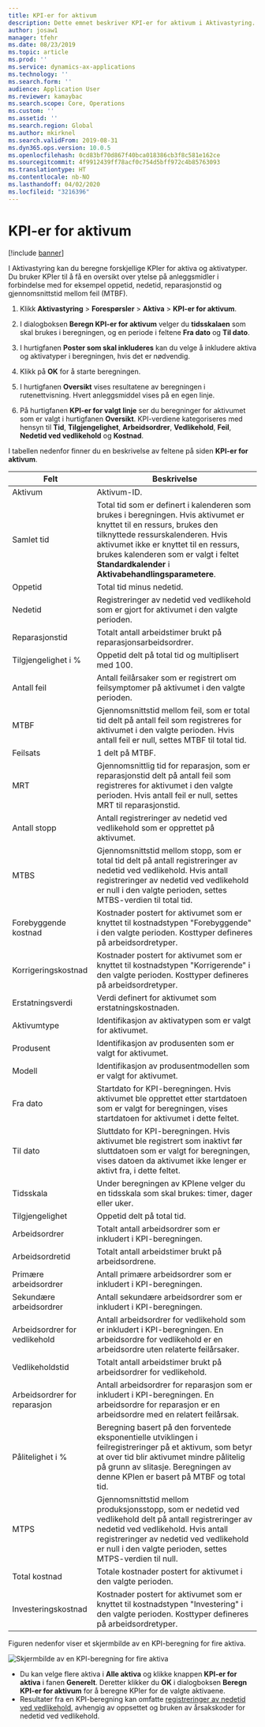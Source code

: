 ```yaml
---
title: KPI-er for aktivum
description: Dette emnet beskriver KPI-er for aktivum i Aktivastyring.
author: josaw1
manager: tfehr
ms.date: 08/23/2019
ms.topic: article
ms.prod: ''
ms.service: dynamics-ax-applications
ms.technology: ''
ms.search.form: ''
audience: Application User
ms.reviewer: kamaybac
ms.search.scope: Core, Operations
ms.custom: ''
ms.assetid: ''
ms.search.region: Global
ms.author: mkirknel
ms.search.validFrom: 2019-08-31
ms.dyn365.ops.version: 10.0.5
ms.openlocfilehash: 0cd83bf70d867f40bca018386cb3f8c581e162ce
ms.sourcegitcommit: 4f9912439ff78acf0c754d5bff972c4b85763093
ms.translationtype: HT
ms.contentlocale: nb-NO
ms.lasthandoff: 04/02/2020
ms.locfileid: "3216396"
---
```

# <a name="asset-kpis"></a>KPI-er for aktivum

[!include [banner](../../includes/banner.md)]

 

I Aktivastyring kan du beregne forskjellige KPIer for aktiva og aktivatyper. Du bruker KPIer til å få en oversikt over ytelse på anleggsmidler i forbindelse med for eksempel oppetid, nedetid, reparasjonstid og gjennomsnittstid mellom feil (MTBF).

1. Klikk **Aktivastyring** > **Forespørsler** > **Aktiva** > **KPI-er for aktivum**.

2. I dialogboksen **Beregn KPI-er for aktivum** velger du **tidsskalaen** som skal brukes i beregningen, og en periode i feltene **Fra dato** og **Til dato**. 

3. I hurtigfanen **Poster som skal inkluderes** kan du velge å inkludere aktiva og aktivatyper i beregningen, hvis det er nødvendig.

4. Klikk på **OK** for å starte beregningen.

5. I hurtigfanen **Oversikt** vises resultatene av beregningen i rutenettvisning. Hvert anleggsmiddel vises på en egen linje.

6. På hurtigfanen **KPI-er for valgt linje** ser du beregninger for aktivumet som er valgt i hurtigfanen **Oversikt**. KPI-verdiene kategoriseres med hensyn til **Tid**, **Tilgjengelighet**, **Arbeidsordrer**, **Vedlikehold**, **Feil**, **Nedetid ved vedlikehold** og **Kostnad**.

I tabellen nedenfor finner du en beskrivelse av feltene på siden **KPI-er for aktivum**.

| Felt                   | Beskrivelse                                                                                                                                                                                                                                                                                           |
|-------------------------|-------------------------------------------------------------------------------------------------------------------------------------------------------------------------------------------------------------------------------------------------------------------------------------------------------|
| Aktivum                   | Aktivum-ID.                                                                                                                                                                                                                                                                                             |
| Samlet tid              | Total tid som er definert i kalenderen som brukes i beregningen. Hvis aktivumet er knyttet til en ressurs, brukes den tilknyttede ressurskalenderen. Hvis aktivumet ikke er knyttet til en ressurs, brukes kalenderen som er valgt i feltet **Standardkalender** i **Aktivabehandlingsparametere**. |
| Oppetid                  | Total tid minus nedetid.                                                                                                                                                                                                                                                                            |
| Nedetid                | Registreringer av nedetid ved vedlikehold som er gjort for aktivumet i den valgte perioden.                                                                                                                                                                                                                              |
| Reparasjonstid             | Totalt antall arbeidstimer brukt på reparasjonsarbeidsordrer.                                                                                                                                                                                                                                            |
| Tilgjengelighet i %          | Oppetid delt på total tid og multiplisert med 100.                                                                                                                                                                                                                                                   |
| Antall feil        | Antall feilårsaker som er registrert om feilsymptomer på aktivumet i den valgte perioden.                                                                                                                                                                                                             |
| MTBF                    | Gjennomsnittstid mellom feil, som er total tid delt på antall feil som registreres for aktivumet i den valgte perioden. Hvis antall feil er null, settes MTBF til total tid.                                                                                                                   |
| Feilsats               | 1 delt på MTBF.                                                                                                                                                                                                                                                                                    |
| MRT                     | Gjennomsnittlig tid for reparasjon, som er reparasjonstid delt på antall feil som registreres for aktivumet i den valgte perioden. Hvis antall feil er null, settes MRT til reparasjonstid.                                                                                                                           |
| Antall stopp         | Antall registreringer av nedetid ved vedlikehold som er opprettet på aktivumet.                                                                                                                                                                                                                                     |
| MTBS                    | Gjennomsnittstid mellom stopp, som er total tid delt på antall registreringer av nedetid ved vedlikehold. Hvis antall registreringer av nedetid ved vedlikehold er null i den valgte perioden, settes MTBS-verdien til total tid.                                                                                      |
| Forebyggende kostnad         | Kostnader postert for aktivumet som er knyttet til kostnadstypen "Forebyggende" i den valgte perioden. Kosttyper defineres på arbeidsordretyper.                                                                                                                                                                       |
| Korrigeringskostnad         | Kostnader postert for aktivumet som er knyttet til kostnadstypen "Korrigerende" i den valgte perioden. Kosttyper defineres på arbeidsordretyper.                                                                                                                                                                       |
| Erstatningsverdi       | Verdi definert for aktivumet som erstatningskostnaden.                                                                                                                                                                                                                                                  |
| Aktivumtype             | Identifikasjon av aktivatypen som er valgt for aktivumet.                                                                                                                                                                                                                                             |
| Produsent           | Identifikasjon av produsenten som er valgt for aktivumet.                                                                                                                                                                                                                                                 |
| Modell                   | Identifikasjon av produsentmodellen som er valgt for aktivumet.                                                                                                                                                                                                                                           |
| Fra dato               | Startdato for KPI-beregningen. Hvis aktivumet ble opprettet etter startdatoen som er valgt for beregningen, vises startdatoen for aktivumet i dette feltet.                                                                                                                                  |
| Til dato                 | Sluttdato for KPI-beregningen. Hvis aktivumet ble registrert som inaktivt før sluttdatoen som er valgt for beregningen, vises datoen da aktivumet ikke lenger er aktivt fra, i dette feltet.                                                                                               |
| Tidsskala              | Under beregningen av KPIene velger du en tidsskala som skal brukes: timer, dager eller uker.                                                                                                                                                                                                            |
| Tilgjengelighet            | Oppetid delt på total tid.                                                                                                                                                                                                                                                                         |
| Arbeidsordrer             | Totalt antall arbeidsordrer som er inkludert i KPI-beregningen.                                                                                                                                                                                                                                          |
| Arbeidsordretid         | Totalt antall arbeidstimer brukt på arbeidsordrene.                                                                                                                                                                                                                                               |
| Primære arbeidsordrer     | Antall primære arbeidsordrer som er inkludert i KPI-beregningen.                                                                                                                                                                                                                                        |
| Sekundære arbeidsordrer   | Antall sekundære arbeidsordrer som er inkludert i KPI-beregningen.                                                                                                                                                                                                                                      |
| Arbeidsordrer for vedlikehold | Antall arbeidsordrer for vedlikehold som er inkludert i KPI-beregningen. En arbeidsordre for vedlikehold er en arbeidsordre uten relaterte feilårsaker.                                                                                                                                                             |
| Vedlikeholdstid        | Totalt antall arbeidstimer brukt på arbeidsordrer for vedlikehold.                                                                                                                                                                                                                                       |
| Arbeidsordrer for reparasjon      | Antall arbeidsordrer for reparasjon som er inkludert i KPI-beregningen. En arbeidsordre for reparasjon er en arbeidsordre med en relatert feilårsak.                                                                                                                                                                        |
| Pålitelighet i %           | Beregning basert på den forventede eksponentielle utviklingen i feilregistreringer på et aktivum, som betyr at over tid blir aktivumet mindre pålitelig på grunn av slitasje. Beregningen av denne KPIen er basert på MTBF og total tid.                                                            |
| MTPS                    | Gjennomsnittstid mellom produksjonsstopp, som er nedetid ved vedlikehold delt på antall registreringer av nedetid ved vedlikehold. Hvis antall registreringer av nedetid ved vedlikehold er null i den valgte perioden, settes MTPS-verdien til null.                                                                               |
| Total kostnad              | Totale kostnader postert for aktivumet i den valgte perioden.                                                                                                                                                                                                                                              |
| Investeringskostnad         | Kostnader postert for aktivumet som er knyttet til kostnadstypen "Investering" i den valgte perioden. Kosttyper defineres på arbeidsordretyper.                                                                                                                                                                       |

Figuren nedenfor viser et skjermbilde av en KPI-beregning for fire aktiva.

![Skjermbilde av en KPI-beregning for fire aktiva](media/11-controlling-and-reporting.png)

- Du kan velge flere aktiva i **Alle aktiva** og klikke knappen **KPI-er for aktiva** i fanen **Generelt**. Deretter klikker du **OK** i dialogboksen **Beregn KPI-er for aktivum** for å beregne KPIer for de valgte aktivaene.  
- Resultater fra en KPI-beregning kan omfatte [registreringer av nedetid ved vedlikehold](../work-orders/maintenance-downtime.md), avhengig av oppsettet og bruken av årsakskoder for nedetid ved vedlikehold. 

